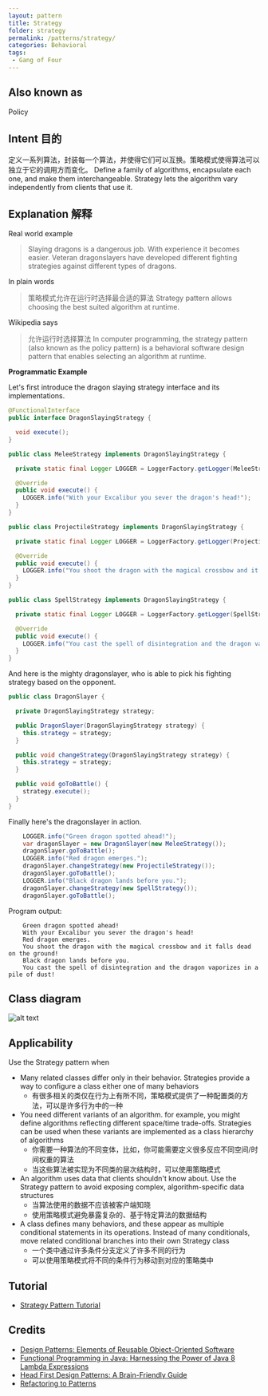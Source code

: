 ```yaml
---
layout: pattern
title: Strategy
folder: strategy
permalink: /patterns/strategy/
categories: Behavioral
tags:
 - Gang of Four
---
```


## Also known as

Policy

## Intent 目的

定义一系列算法，封装每一个算法，并使得它们可以互换。策略模式使得算法可以独立于它的调用方而变化。
Define a family of algorithms, encapsulate each one, and make them interchangeable. Strategy lets
the algorithm vary independently from clients that use it.

## Explanation 解释

Real world example

> Slaying dragons is a dangerous job. With experience it becomes easier. Veteran 
> dragonslayers have developed different fighting strategies against different types of dragons.         

In plain words

> 策略模式允许在运行时选择最合适的算法
> Strategy pattern allows choosing the best suited algorithm at runtime.   

Wikipedia says

> 允许运行时选择算法
> In computer programming, the strategy pattern (also known as the policy pattern) is a behavioral 
> software design pattern that enables selecting an algorithm at runtime.

**Programmatic Example**

Let's first introduce the dragon slaying strategy interface and its implementations.

```java
@FunctionalInterface
public interface DragonSlayingStrategy {

  void execute();
}

public class MeleeStrategy implements DragonSlayingStrategy {

  private static final Logger LOGGER = LoggerFactory.getLogger(MeleeStrategy.class);

  @Override
  public void execute() {
    LOGGER.info("With your Excalibur you sever the dragon's head!");
  }
}

public class ProjectileStrategy implements DragonSlayingStrategy {

  private static final Logger LOGGER = LoggerFactory.getLogger(ProjectileStrategy.class);

  @Override
  public void execute() {
    LOGGER.info("You shoot the dragon with the magical crossbow and it falls dead on the ground!");
  }
}

public class SpellStrategy implements DragonSlayingStrategy {

  private static final Logger LOGGER = LoggerFactory.getLogger(SpellStrategy.class);

  @Override
  public void execute() {
    LOGGER.info("You cast the spell of disintegration and the dragon vaporizes in a pile of dust!");
  }
}
```

And here is the mighty dragonslayer, who is able to pick his fighting strategy based on the 
opponent.

```java
public class DragonSlayer {

  private DragonSlayingStrategy strategy;

  public DragonSlayer(DragonSlayingStrategy strategy) {
    this.strategy = strategy;
  }

  public void changeStrategy(DragonSlayingStrategy strategy) {
    this.strategy = strategy;
  }

  public void goToBattle() {
    strategy.execute();
  }
}
```

Finally here's the dragonslayer in action.

```java
    LOGGER.info("Green dragon spotted ahead!");
    var dragonSlayer = new DragonSlayer(new MeleeStrategy());
    dragonSlayer.goToBattle();
    LOGGER.info("Red dragon emerges.");
    dragonSlayer.changeStrategy(new ProjectileStrategy());
    dragonSlayer.goToBattle();
    LOGGER.info("Black dragon lands before you.");
    dragonSlayer.changeStrategy(new SpellStrategy());
    dragonSlayer.goToBattle();
```

Program output:

```
    Green dragon spotted ahead!
    With your Excalibur you sever the dragon's head!
    Red dragon emerges.
    You shoot the dragon with the magical crossbow and it falls dead on the ground!
    Black dragon lands before you.
    You cast the spell of disintegration and the dragon vaporizes in a pile of dust!    
```

## Class diagram

![alt text](./etc/strategy_urm.png "Strategy")

## Applicability

Use the Strategy pattern when

* Many related classes differ only in their behavior. Strategies provide a way to configure a class either one of many behaviors
  * 有很多相关的类仅在行为上有所不同，策略模式提供了一种配置类的方法，可以是许多行为中的一种
* You need different variants of an algorithm. for example, you might define algorithms reflecting different space/time trade-offs.
  Strategies can be used when these variants are implemented as a class hierarchy of algorithms
  * 你需要一种算法的不同变体，比如，你可能需要定义很多反应不同空间/时间权重的算法
  * 当这些算法被实现为不同类的层次结构时，可以使用策略模式
* An algorithm uses data that clients shouldn't know about. Use the Strategy pattern to avoid exposing complex, algorithm-specific data structures
  * 当算法使用的数据不应该被客户端知晓
  * 使用策略模式避免暴露复杂的、基于特定算法的数据结构
* A class defines many behaviors, and these appear as multiple conditional statements in its operations.
  Instead of many conditionals, move related conditional branches into their own Strategy class
  * 一个类中通过许多条件分支定义了许多不同的行为
  * 可以使用策略模式将不同的条件行为移动到对应的策略类中

## Tutorial 

* [Strategy Pattern Tutorial](https://www.journaldev.com/1754/strategy-design-pattern-in-java-example-tutorial)

## Credits

* [Design Patterns: Elements of Reusable Object-Oriented Software](https://www.amazon.com/gp/product/0201633612/ref=as_li_tl?ie=UTF8&camp=1789&creative=9325&creativeASIN=0201633612&linkCode=as2&tag=javadesignpat-20&linkId=675d49790ce11db99d90bde47f1aeb59)
* [Functional Programming in Java: Harnessing the Power of Java 8 Lambda Expressions](https://www.amazon.com/gp/product/1937785467/ref=as_li_tl?ie=UTF8&camp=1789&creative=9325&creativeASIN=1937785467&linkCode=as2&tag=javadesignpat-20&linkId=7e4e2fb7a141631491534255252fd08b)
* [Head First Design Patterns: A Brain-Friendly Guide](https://www.amazon.com/gp/product/0596007124/ref=as_li_tl?ie=UTF8&camp=1789&creative=9325&creativeASIN=0596007124&linkCode=as2&tag=javadesignpat-20&linkId=6b8b6eea86021af6c8e3cd3fc382cb5b)
* [Refactoring to Patterns](https://www.amazon.com/gp/product/0321213351/ref=as_li_tl?ie=UTF8&camp=1789&creative=9325&creativeASIN=0321213351&linkCode=as2&tag=javadesignpat-20&linkId=2a76fcb387234bc71b1c61150b3cc3a7)
